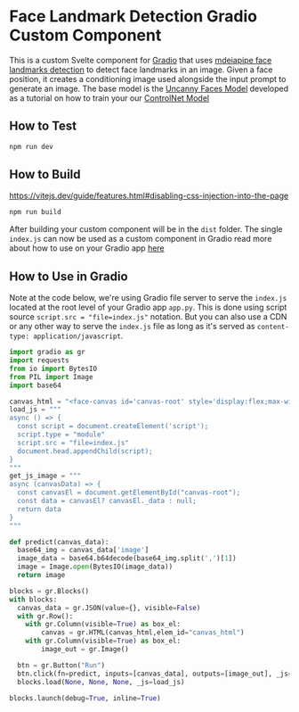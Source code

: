 # Face Landmark Detection Gradio Custom Component

This is a custom Svelte component for [Gradio](https://gradio.app) that uses [mdeiapipe face landmarks detection](https://google.github.io/mediapipe/solutions/face_mesh.html) to detect face landmarks in an image. Given a face position, it creates a conditioning image used alongside the input prompt to generate an image. The base model is the [Uncanny Faces Model](https://huggingface.co/multimodalart/uncannyfaces_25K) developed as a tutorial on how to train your our [ControlNet Model](https://huggingface.co/blog/train-your-controlnet)

## How to Test  

```bash
npm run dev
```

## How to Build

<https://vitejs.dev/guide/features.html#disabling-css-injection-into-the-page>

```bash
npm run build
```

After building your custom component will be in the `dist` folder. The single `index.js` can now be used as a custom component in Gradio read more about how to use on your Gradio app [here](custom-gradio-component.md)

## How to Use in Gradio

Note at the code below, we're using Gradio file server to serve the `index.js` located at the root level of your Gradio app `app.py`. This is done using script source `script.src = "file=index.js"` notation. But you can also use a CDN or any other way to serve the `index.js` file as long as it's served as `content-type: application/javascript`.

```python
import gradio as gr
import requests 
from io import BytesIO
from PIL import Image
import base64

canvas_html = "<face-canvas id='canvas-root' style='display:flex;max-width: 500px;margin: 0 auto;'></face-canvas>"
load_js = """
async () => {
  const script = document.createElement('script');
  script.type = "module"
  script.src = "file=index.js"
  document.head.appendChild(script);
}
"""
get_js_image = """
async (canvasData) => {
  const canvasEl = document.getElementById("canvas-root");
  const data = canvasEl? canvasEl._data : null;
  return data
}
"""

def predict(canvas_data):
  base64_img = canvas_data['image']
  image_data = base64.b64decode(base64_img.split(',')[1])
  image = Image.open(BytesIO(image_data))
  return image

blocks = gr.Blocks()
with blocks:
  canvas_data = gr.JSON(value={}, visible=False)
  with gr.Row():
    with gr.Column(visible=True) as box_el:
        canvas = gr.HTML(canvas_html,elem_id="canvas_html")
    with gr.Column(visible=True) as box_el:
        image_out = gr.Image()

  btn = gr.Button("Run")
  btn.click(fn=predict, inputs=[canvas_data], outputs=[image_out], _js=get_js_image)
  blocks.load(None, None, None, _js=load_js)

blocks.launch(debug=True, inline=True)
```
